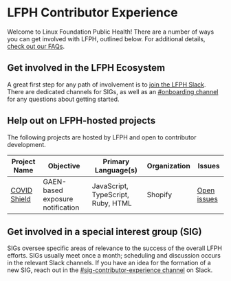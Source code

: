 # LFPH Contributor Experience
Welcome to Linux Foundation Public Health! There are a number of ways you can get involved with LFPH, outlined below. For additional details, [check out our FAQs](https://github.com/lfph/sig-contributor-experience/blob/master/FAQ.md).

## Get involved in the LFPH Ecosystem
A great first step for any path of involvement is to [join the LFPH Slack](https://slack.lfph.io). There are dedicated channels for SIGs, as well as an [#onboarding channel](https://lfpublichealth.slack.com/messages/onboarding) for any  questions about getting started.

## Help out on LFPH-hosted projects
The following projects are hosted by LFPH and open to contributor development.

Project Name | Objective | Primary Language(s) | Organization | Issues
-------------|-----------|---------------------|--------------|--------
[COVID Shield](https://github.com/CovidShield/mobile) | GAEN-based exposure notification | JavaScript, TypeScript, Ruby, HTML | Shopify | [Open issues](https://github.com/CovidShield/mobile/issues?q=is%3Aissue+is%3Aopen+label%3A%22help+wanted%22)

## Get involved in a special interest group (SIG)
SIGs oversee specific areas of relevance to the success of the overall LFPH efforts. SIGs usually meet once a month; scheduling and discussion occurs in the relevant Slack channels. If you have an idea for the formation of a new SIG, reach out in the [#sig-contributor-experience channel](https://lfpublichealth.slack.com/messages/sig-contributor-experience) on Slack.
